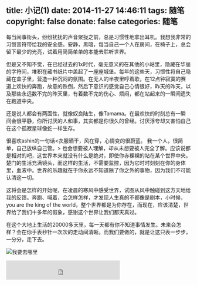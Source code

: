 title: 小记(1)
date: 2014-11-27 14:46:11
tags: 随笔
copyright: false
donate: false
categories: 随笔
---
每当闹事街头，纷纷扰扰的声音聚拢之前，总是习惯性地拿出耳机。我想我非常的习惯音符带给我的安全感。安静，黑暗，每当自己一个人在房间，在椅子上，总会留下最少的光亮，试着用简简单单的本能去聆听世界。
　　

但是又不知不觉，在已经过去的1x时代，毫无意义的在其他的小站里，隐藏在华丽的字符间，堆积在藏书纸片中盖起了一座座城堡。每年的这些天，习惯性将自己隐藏在盒子里，营造一种沉闷的氛围。在无人的半夜里哼着歌，在12点钟寂寞的赛道上欢快的奔跑，故意的跌倒，然后下意识的感觉自己心情很好，昨天的昨天，以及那些永远数不完的昨天里，有着数不完的伤心、烦闷，都在站起来的一瞬间遗失在跑道中央。
　　

还是说人都会有两面性，就像奴良陆生，像Tamama。在最欢快的时刻总有一瞬间会很平静，你所讨厌的人和事，其实都是你很久的曾经。讨厌浮夸却又害怕自己在这个孤寂星球像蛇一样生存。
　　

很喜欢ashin的一句话<衣服晒干，风在穿，心情变的很蔚蓝。 我一个人，很简单，自己放纵自己管。> 也会想要被人理解，却从未想要被人完全了解。应该说都是相对的吧，这世界本来就没有什么是绝对，即使你赤裸裸的站在某个世界中央。楚门的生活充满镜头，而这样的生活，不需要监控，因为它时时刻刻在你的身体里，血液中。世界的乐趣就在于你永远不知道除了你之外的事物，因为我们不可能认清这一切。
　　

这将会是怎样的开始呢，在凌晨的寒风中感受世界，试图从风中触碰到这方天地给我的反馈。奔跑、喊着，会怎样怎样，才发现人生真的不都像是剧本，小时候，you are  the king of the world，整个世界都是为你存在，而现在，应该清楚，世界给了我们十多年的假象，感谢这个世界让我们都天真过。
　　

在这个大地上生活的20000多天里，每一天都有你不知道事情发生。未来会怎样？会在你手表秒针一次次的走动间清晰。而我们要做的，就是让这只表一步步，一分分，走下去。


![我要去哪里](http://7xowaa.com1.z0.glb.clouddn.com/asinecat.jpg)

<!--more-->

<iframe frameborder="no" border="0" marginwidth="0" marginheight="0" width=310 height=52 src="http://music.163.com/outchain/player?type=2&id=29803523&auto=1&height=32"></iframe>